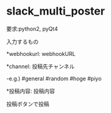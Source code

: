 # slack_multi_poster
要求:python2, pyQt4


入力するもの

*webhookurl: webhookURL


*channel: 投稿先チャンネル

-e.g.) #general #random #hoge #piyo


*投稿内容: 投稿内容


投稿ボタンで投稿

